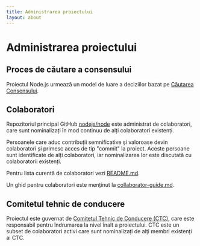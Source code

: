 ```yaml
---
title: Administrarea proiectului
layout: about
---
```


# Administrarea proiectului

## Proces de căutare a consensului

Proiectul Node.js urmează un model de luare a deciziilor bazat pe [Căutarea Consensului](https://en.wikipedia.org/wiki/Consensus-seeking_decision-making).

## Colaboratori

Repozitoriul principal GitHub [nodejs/node](https://github.com/nodejs/node) este administrat de colaboratori, care sunt nominalizați în mod continuu de alți colaboratori existenți.

Persoanele care aduc contribuții semnificative și valoroase devin colaboratori și primesc acces de tip "commit" la proiect. Aceste persoane sunt identificate de alți colaboratori, iar nominalizarea lor este discutată cu colaboratorii existenți.

Pentru lista curentă de colaboratori vezi [README.md](https://github.com/nodejs/node/blob/main/README.md#current-project-team-members).

Un ghid pentru colaboratori este menținut la [collaborator-guide.md](https://github.com/nodejs/node/blob/main/doc/contributing/collaborator-guide.md).

## Comitetul tehnic de conducere

Proiectul este guvernat de [Comitetul Tehnic de Conducere (CTC)](https://github.com/nodejs/TSC/blob/main/TSC-Charter.md), care este responsabil pentru îndrumarea la nivel înalt a proiectului. CTC este un subset de colaboratori activi care sunt nominalizați de alți membri existenți ai CTC.
